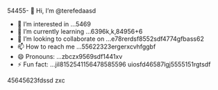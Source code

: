54455- 👋 Hi, I’m @terefedaasd
- 👀 I’m interested in ...5469
- 🌱 I’m currently learning ...6396k,k,84956+6
- 💞️ I’m looking to collaborate on ...e78rerdsf8552sdf4774gfbass62
- 📫 How to reach me ...55622323ergerxcvhfggbf
- 😄 Pronouns: ...zbczx9569sdf1441xv 
- ⚡ Fun fact: ...jil8152541156478585596
uiosfd46587lgj5555151rgtsdf
<!---s555555dgf47448533662
--->
45645623fdssd
zxc
